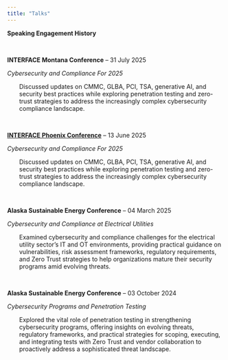 ```yaml
---
title: "Talks"
---
```


**Speaking Engagement History**

&nbsp;

**INTERFACE Montana Conference** – 31 July 2025

*Cybersecurity and Compliance For 2025*

<p style="margin-left: 2em;">
Discussed updates on CMMC, GLBA, PCI, TSA, generative AI, and security best practices while exploring penetration testing and zero-trust strategies to address the increasingly complex cybersecurity compliance landscape.
</p>

&nbsp;

**[INTERFACE Phoenix Conference](/talks/2025-INTERFACE-Phoenix/)** – 13 June 2025

*Cybersecurity and Compliance For 2025*

<p style="margin-left: 2em;">
Discussed updates on CMMC, GLBA, PCI, TSA, generative AI, and security best practices while exploring penetration testing and zero-trust strategies to address the increasingly complex cybersecurity compliance landscape.
</p>

&nbsp;

**Alaska Sustainable Energy Conference** – 04 March 2025

*Cybersecurity and Compliance at Electrical Utilities*

<p style="margin-left: 2em;">
Examined cybersecurity and compliance challenges for the electrical utility sector’s IT and OT environments, providing practical guidance on vulnerabilities, risk assessment frameworks, regulatory requirements, and Zero Trust strategies to help organizations mature their security programs amid evolving threats.
</p>

&nbsp;

**Alaska Sustainable Energy Conference** – 03 October 2024

*Cybersecurity Programs and Penetration Testing*

<p style="margin-left: 2em;">
Explored the vital role of penetration testing in strengthening cybersecurity programs, offering insights on evolving threats, regulatory frameworks, and practical strategies for scoping, executing, and integrating tests with Zero Trust and vendor collaboration to proactively address a sophisticated threat landscape.
</p>
